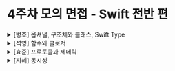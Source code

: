 # 4주차 모의 면접 - Swift 전반 편

<details>
<summary>[병조] 옵셔널, 구조체와 클래스, Swift Type</summary>

  #### Optional Type
  값이 있을 수도 있고 없을 수도 있는 변수를 표현하는 타입

  #### 옵셔널 클로저가 @escaping을 붙이지 않아도 탈출하는 방식으로 사용 가능한 이유
  옵셔널 클로저는 기본적으로 @escaping으로 간주되어 명시적으로 붙이지 않아도 가능<br>
  언제든지 nil이 될 수 있어 클로저가 스택에 남아있지 않아도 됨.<br>

  #### 옵셔널 바인딩
  옵셔널(?) 타입의 값을 안전하게 언래핑(Unwrapping)하는 방법<br>
  보통 if let과 guard let을 사용하여 구현한다.

  - if let: 특정 블록 내에서만 옵셔널 값을 사용할 때
  - guard let: 불필요한 중첩을 줄이고 값이 없으면 즉시 함수를 종료해야 할 때

  #### 클래스와 구조체의 차이점
  **클래스**
  - 참조 타입
  - 상속 가능
  - 소멸자 사용 가능

  **구조체**
  - 값 타입

  #### 다형성을 제공하는 방법
  다형성: 동일한 인터페이스를 통해 여러 가지 동작을 수행할 수 있도록 하는 개념

  - 상속
  - 프로토콜
  - 오버로딩
  - 오버라이딩

  #### 프로토콜과 상속의 차이
  **프로토콜**
  - 다중 채택 가능
  - 공통 기능을 부여하는 수평적인 구조
  - 수평 관계

  **클래스**
  - 다중 채택 불가능
  - 기존 클래스를 확장하여 재사용하는 구조
  - 수직 관계

  **dynamic dispatch를 막는 방법**
  - final으로 가능

  **mutating 키워드의 역할**

  struct(구조체) 또는 enum(열거형)에서 인스턴스의 속성을 변경할 수 있도록 허용하는 키워드

</details>

<details>
<summary>[석영] 함수와 클로저</summary>

  **클로저란?**

  코드 블록을 변수처럼 저장하고 전달할 수 있는 기능<br>

  **일급 객체**

  함수를 변수나 상수에 저장할 수 있다.<br>
  함수를 다른 함수의 매개변수로 전달하고, 반환 값으로 이용할 수 있다.<br>

  **익명 함수**

  이름이 없는 함수<br>
  Swift에서는 클로저가 익명 함수의 대표적 예시이다.<br>

  **탈출 클로저(@escaping)**

  클로저가 함수의 실행이 끝난 후에도 저장되거나 실행할 수 있는 경우 @escaping이 필요하다.

  **자동 클로저(@autoclosure)**

  표현식을 자동으로 클로저로 감싸서 전달할 수 있다.<br>
  함수 호출 시 {} 없이도 코드 실행을 지연 가능하다.<br>
  단순한 표현식을 지연 실행할 수 있다.<br>

  **캡처 리스트**

  클로저 내부에서 외부 변수를 캡처할 때, 메모리 관리 및 값을 컨트롤하기 위한 방법<br>
  순환 참조 방지에 필수적이다.
  
  **고차 함수**

  다른 함수를 매개변수로 받거나 반환하는 함수<br>
  map, filter, reduce, compactMap, flatMap 등 ...<br>

  **함수형 프로그래밍**

  함수를 일급 객체로 사용하여 프로그래밍하는 방법<br>
  불변성 및 순수 함수를 기반으로 한다.<br>
  불변성으로 인한 상태 변화로 인해 버그가 감소하고, 코드 재사용성이 높아진다.<br>
  구조체의 불변성 특성을 잘 활용할 수 있음.<br>

</details>

<details>
<summary>[효준] 프로토콜과 제네릭</summary>

  **프로토콜이란?**

  특정 역할을 정의하는 인터페이스<br>
  클래스, 구조체, 열거형에서 사용 가능<br>

  **POP**

  프로토콜 중심으로 설계하는 방식<br>
  다중 상속의 단점을 보완하며, 조립식으로 설계<br>

  **DIP**

  SOLID 원칙 중 하나로, 상위 모듈이 하위 모듈에 의존하지 않도록 하는 설계 원칙<br>
  구체적인 구현이 아닌 추상에 의존하게 함<br>

  **연관 타입**
  프로토콜 정의 시 고정된 타입 대신 유연한 타입을 사용할 수 있도록 하기 위해서 사용한다.<br>

</details>

<details>
<summary>[지혜] 동시성</summary>

  **데드락**
  
  두 개 이상의 스레드가 서로의 리소스를 기다리며 영원히 멈춰 있는 상태<br>

  **GCD**

  Swift에서 멀티스레딩을 간편하게 구현할 수 있도록 제공하는 API<br>
  비동기(Asynchronous) 및 동기(Synchronous) 작업을 관리하는 프레임워크<br>
  작업을 큐에 넣고 실행하는 것<br>

  **GCD의 우선순위 역전 문제**
  낮은 우선순위 작업이 높은 우선순위 작업보다 먼저 실행되거나, 높은 우선순위 작업이 대기하는 문제<br>
  GCD에서 qos(Quality of Service) 를 사용하면 작업의 우선순위를 설정할 수 있으나, 낮은 우선순위 작업이 높은 우선순위 작업보다 먼저 실행되는 경우가 발생할 수 있다.<br>
  iOS에서는 lock, semaphore 등의 동기화 객체를 사용할 때 우선순위 상속(QoS Inheritance)이 자동 적용된다. 즉, 낮은 우선순위 작업이 높은 우선순위 작업에 의해 차단되면, 일시적으로 우선순위가 상승하여 빨리 종료된다.<br>

  **스레드 폭발**
  너무 많은 스레드가 생성되어 시스템 리소스를 과도하게 사용하는 현상<br>
  CPU, 메모리 사용량이 급격히 증가하여 성능이 저하되고, 앱이 멈추거나 크래시 발생 가능<br>

  **actor**

  Swift의 actor는 멀티스레딩 환경에서 안전하게 동작할 수 있도록 데이터를 보호하는 개념<br>
  클래스(Class)와 비슷하지만, 내부 상태를 동시 접근으로부터 보호한다.

  **callback 방식의 문제점**
  콜백이 중첩되면서 코드가 깊어지고, 가독성이 떨어진다.<br>
  리턴을 명시할 수 있어 실수를 줄일 수 있다.<br>

</details>
